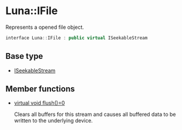 # Luna::IFile
Represents a opened file object. 

```c++
interface Luna::IFile : public virtual ISeekableStream
```

## Base type
* [ISeekableStream](struct_luna_1_1_i_seekable_stream.md)
## Member functions
* [virtual void flush()=0](struct_luna_1_1_i_file_1a50ab71f4bc571f6e246b20db4b3dd131.md)

    Clears all buffers for this stream and causes all buffered data to be written to the underlying device. 

